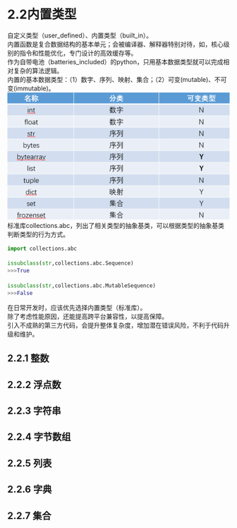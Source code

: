 # 2.2内置类型  
自定义类型（user_defined）、内置类型（built_in）。  
内置函数是复合数据结构的基本单元；会被编译器、解释器特别对待，如，核心级别的指令和性能优化，专门设计的高效缓存等。  
作为自带电池（batteries_included）的python，只用基本数据类型就可以完成相对复杂的算法逻辑。  
内置的基本数据类型：（1）数字、序列、映射、集合；（2）可变(mutable)、不可变(immutable)。  
![built_in](https://github.com/tamily-duoy/learning-/blob/master/python/QQshotpic/2.2/built_in.png)  
标准库collections.abc，列出了相关类型的抽象基类，可以根据类型的抽象基类判断类型的行为方式。  
```python
import collections.abc  

issubclass(str,collections.abc.Sequence)
>>>True  

issubclass(str,collections.abc.MutableSequence)
>>>False
```
在日常开发时，应该优先选择内置类型（标准库）。  
除了考虑性能原因，还能提高跨平台兼容性，以提高保障。  
引入不成熟的第三方代码，会提升整体复杂度，增加潜在错误风险，不利于代码升级和维护。  


## 2.2.1 整数      





## 2.2.2 浮点数  

## 2.2.3 字符串  

## 2.2.4 字节数组    

## 2.2.5 列表    

## 2.2.6 字典    

## 2.2.7 集合

